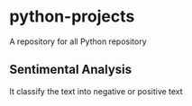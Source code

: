 # python-projects
A repository for all Python repository

## Sentimental Analysis
It classify the text into negative or positive text
